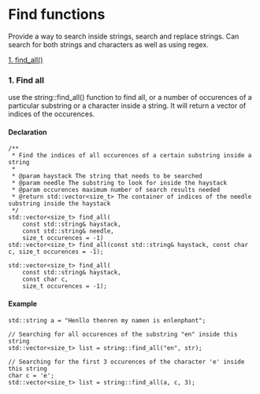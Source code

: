 # Find functions
Provide a way to search inside strings, search and replace strings. 
Can search for both strings and characters as well as using regex.

[1. find_all()](https://github.com/Oshanath/string/blob/main/docs/find.md#find-all)

### 1. Find all
use the string::find_all() function to find all, or a number of occurences of a particular substring or a character inside a string.
It will return a vector of indices of the occurences.
#### Declaration
```
/**
 * Find the indices of all occurences of a certain substring inside a string
 * 
 * @param haystack The string that needs to be searched
 * @param needle The substring to look for inside the haystack
 * @param occurences maximum number of search results needed
 * @return std::vector<size_t> The container of indices of the needle substring inside the haystack
 */
std::vector<size_t> find_all(
    const std::string& haystack, 
    const std::string& needle, 
    size_t occurences = -1)
std::vector<size_t> find_all(const std::string& haystack, const char c, size_t occurences = -1);

std::vector<size_t> find_all(
    const std::string& haystack, 
    const char c, 
    size_t occurences = -1);
```
#### Example
```
std::string a = "Henllo thenren my namen is enlenphant";

// Searching for all occurences of the substring "en" inside this string
std::vector<size_t> list = string::find_all("en", str);

// Searching for the first 3 occurences of the character 'e' inside this string
char c = 'e';
std::vector<size_t> list = string::find_all(a, c, 3);
```
